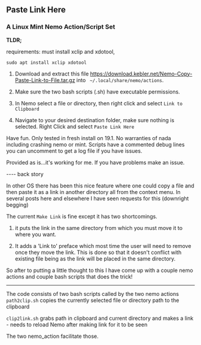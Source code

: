 ## Paste Link Here
### A Linux Mint Nemo Action/Script Set

**TLDR;**

requirements:  must install xclip and xdotool,  

`sudo apt install xclip xdotool` 

1. Download and extract this file https://download.kebler.net/Nemo-Copy-Paste-Link-to-File.tar.gz into  ` ~/.local/share/nemo/actions`.   

2. Make sure the two bash scripts (.sh) have executable permissions.

3.  In Nemo select a file or directory, then right click and select `Link to Clipboard`

4.  Navigate to your desired destination folder, make sure nothing is selected.  Right Click and select `Paste Link Here`

Have fun. Only tested in fresh install on 19.1.  No warranties of nada including crashing nemo or mint.  Scripts have a commented debug lines you can uncomment to get a log file if you have issues.

Provided as is...it's working for me.  If you have problems make an issue.   

---- back story

In other OS there has been this nice feature where one could copy a file and then paste it as a link in another directory all from the context menu.
In several posts here and elsewhere I have seen requests for this (downright begging)

The current `Make Link` is fine except it has two shortcomings.   

1. it puts the link in the same directory from which you must move it to where you want.

2.  It adds a 'Link to' preface which most time the user will need to remove once they move the link.  This is done so that it doesn't conflict with existing file being as the link will be placed in the same directory.

So after to putting a little thought to this I have come up with a couple nemo actions and couple bash scripts that does the trick!

---

The code consists of two bash scripts called by the two nemo actions
`path2clip.sh` copies the currently selected file or directory path to the clipboard

`clip2link.sh` grabs path in clipboard and current directory and makes a link - needs to reload Nemo after making link for it to be seen

The two nemo_action facilitate those.

